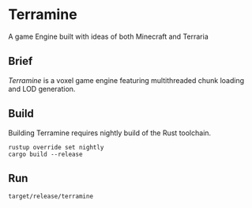 # Terramine

A game Engine built with ideas of both Minecraft and Terraria

## Brief

*Terramine* is a voxel game engine featuring multithreaded chunk loading and LOD generation.

## Build

Building Terramine requires nightly build of the Rust toolchain.

```shell
rustup override set nightly
cargo build --release
```

## Run

```shell
target/release/terramine
```
